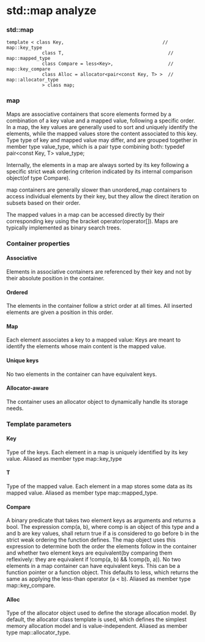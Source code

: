 # std::map analyze
### std::map
	template < class Key,                                    // map::key_type
				 class T,                                      // map::mapped_type
				 class Compare = less<Key>,                    // map::key_compare
				 class Alloc = allocator<pair<const Key, T> >  // map::allocator_type
				 > class map;
### map
Maps are associative containers that score elements formed by a combination of a key value and a mapped value, following a specific order.
	In a map, the key values are generally used to sort and uniquely identify the elements, while the mapped values store the content associated to this key. Type type of key and mapped value may differ, and are grouped together in member type value\_type, which is a pair type combining both:
	typedef pair\<const Key, T\> value\_type;
	
Internally, the elements in a map are always sorted by its key following a specific strict weak ordering criterion indicated by its internal comparison object(of type Compare).
	
map containers are generally slower than unordered_map containers to access individual elements by their key, but they allow the direct iteration on subsets based on their order.
	
The mapped values in a map can be accessed directly by their corresponding key using the bracket operator(operator[]).
	Maps are typically implemented as binary search trees.
### Container properties
#### Associative
Elements in associative containers are referenced by their key and not by their absolute position in the container.
#### Ordered
The elements in the container follow a strict order at all times. All inserted elements are given a position in this order.
#### Map
Each element associates a key to a mapped value: Keys are meant to identify the elements whose main content is the mapped value.
#### Unique keys
No two elements in the container can have equivalent keys.
#### Allocator-aware
The container uses an allocator object to dynamically handle its storage needs.
### Template parameters
#### Key
Type of the keys. Each element in a map is uniquely identified by its key value. Aliased as member type map::key_type
#### T
Type of the mapped value. Each element in a map stores some data as its mapped value. Aliased as member type map::mapped_type.
#### Compare
A binary predicate that takes two element keys as arguments and returns a bool. The expression comp(a, b), where comp is an object of this type and a and b are key values, shall return true if a is considered to go before b in the strict weak ordering the function defines.
The map object uses this expression to determine both the order the elements follow in the container and whether two element keys are equivalent(by comparing them reflexively: they are equivalent if !comp(a, b) && !comp(b, a)). No two elements in a map container can have equivalent keys.
This can be a function pointer or a function object. This defaults to less<T>, which returns the same as applying the less-than operator (a < b). Aliased as member type map::key_compare.
#### Alloc
Type of the allocator object used to define the storage allocation model. By default, the allocator class template is used, which defines the simplest memory allocation model and is value-independent.
Aliased as member type map::allocator_type.
